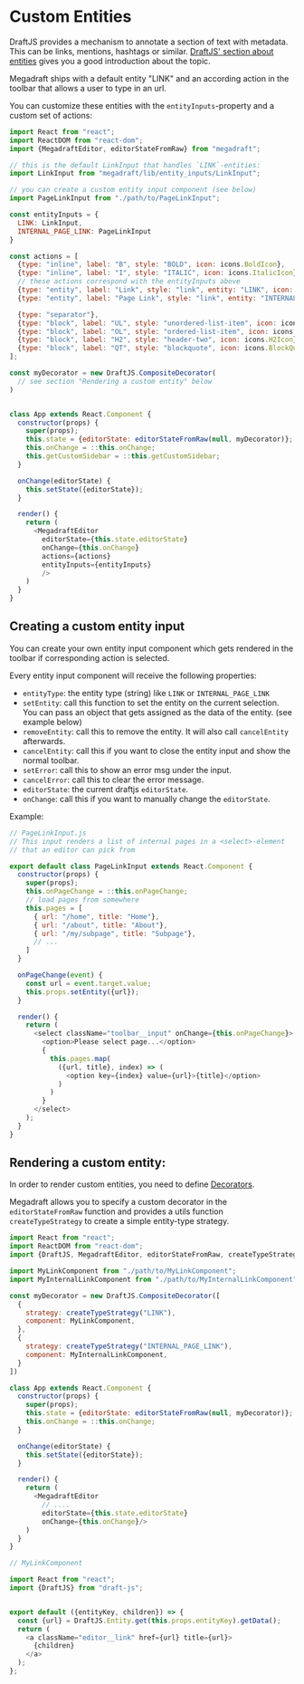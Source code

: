 # Custom Entities

DraftJS provides a mechanism to annotate a section of text with metadata.
This can be links, mentions, hashtags or similar. [DraftJS' section about entities](https://facebook.github.io/draft-js/docs/advanced-topics-entities.html)
gives you a good introduction about the topic.

Megadraft ships with a default entity "LINK" and an according action in the toolbar
that allows a user to type in an url.

You can customize these entities with the `entityInputs`-property and a custom set of actions:


```js
import React from "react";
import ReactDOM from "react-dom";
import {MegadraftEditor, editorStateFromRaw} from "megadraft";

// this is the default LinkInput that handles `LINK`-entities:
import LinkInput from "megadraft/lib/entity_inputs/LinkInput";

// you can create a custom entity input component (see below)
import PageLinkInput from "./path/to/PageLinkInput";

const entityInputs = {
  LINK: LinkInput,
  INTERNAL_PAGE_LINK: PageLinkInput
}

const actions = [
  {type: "inline", label: "B", style: "BOLD", icon: icons.BoldIcon},
  {type: "inline", label: "I", style: "ITALIC", icon: icons.ItalicIcon},
  // these actions correspond with the entityInputs above
  {type: "entity", label: "Link", style: "link", entity: "LINK", icon: icons.LinkIcon},
  {type: "entity", label: "Page Link", style: "link", entity: "INTERNAL_PAGE_LINK", icon: MyPageLinkIcon},

  {type: "separator"},
  {type: "block", label: "UL", style: "unordered-list-item", icon: icons.ULIcon},
  {type: "block", label: "OL", style: "ordered-list-item", icon: icons.OLIcon},
  {type: "block", label: "H2", style: "header-two", icon: icons.H2Icon},
  {type: "block", label: "QT", style: "blockquote", icon: icons.BlockQuoteIcon}
];

const myDecorator = new DraftJS.CompositeDecorator(
  // see section "Rendering a custom entity" below
)


class App extends React.Component {
  constructor(props) {
    super(props);
    this.state = {editorState: editorStateFromRaw(null, myDecorator)};
    this.onChange = ::this.onChange;
    this.getCustomSidebar = ::this.getCustomSidebar;
  }

  onChange(editorState) {
    this.setState({editorState});
  }

  render() {
    return (
      <MegadraftEditor
        editorState={this.state.editorState}
        onChange={this.onChange}
        actions={actions}
        entityInputs={entityInputs}
        />
    )
  }
}
```

## Creating a custom entity input

You can create your own entity input component which gets rendered in the toolbar if corresponding action is selected.

Every entity input component will receive the following properties:

- `entityType`: the entity type (string) like `LINK` or `INTERNAL_PAGE_LINK`
- `setEntity`: call this function to set the entity on the current selection.
You can pass an object that gets assigned as the data of the entity. (see example below)
- `removeEntity`: call this to remove the entity. It will also call `cancelEntity` afterwards.
- `cancelEntity`: call this if you want to close the entity input and show the normal toolbar.
- `setError`: call this to show an error msg under the input.
- `cancelError`: call this to clear the error message.
- `editorState`: the current draftjs `editorState`.
- `onChange`: call this if you want to manually change the `editorState`.

Example:

```js
// PageLinkInput.js
// This input renders a list of internal pages in a <select>-element
// that an editor can pick from

export default class PageLinkInput extends React.Component {
  constructor(props) {
    super(props);
    this.onPageChange = ::this.onPageChange;
    // load pages from somewhere
    this.pages = [
      { url: "/home", title: "Home"},
      { url: "/about", title: "About"},
      { url: "/my/subpage", title: "Subpage"},
      // ...
    ]
  }

  onPageChange(event) {
    const url = event.target.value;
    this.props.setEntity({url});
  }

  render() {
    return (
      <select className="toolbar__input" onChange={this.onPageChange}>
        <option>Please select page...</option>
        {
          this.pages.map(
            ({url, title}, index) => (
              <option key={index} value={url}>{title}</option>
            )
          )
        }
      </select>
    );
  }
}
```


## Rendering a custom entity:

In order to render custom entities, you need to define [Decorators](https://facebook.github.io/draft-js/docs/advanced-topics-decorators.html#content).

Megadraft allows you to specify a custom decorator in the `editorStateFromRaw` function
and provides a utils function `createTypeStrategy` to create a simple entity-type strategy.


```js
import React from "react";
import ReactDOM from "react-dom";
import {DraftJS, MegadraftEditor, editorStateFromRaw, createTypeStrategy} from "megadraft";

import MyLinkComponent from "./path/to/MyLinkComponent";
import MyInternalLinkComponent from "./path/to/MyInternalLinkComponent";

const myDecorator = new DraftJS.CompositeDecorator([
  {
    strategy: createTypeStrategy("LINK"),
    component: MyLinkComponent,
  },
  {
    strategy: createTypeStrategy("INTERNAL_PAGE_LINK"),
    component: MyInternalLinkComponent,
  }
])

class App extends React.Component {
  constructor(props) {
    super(props);
    this.state = {editorState: editorStateFromRaw(null, myDecorator)};
    this.onChange = ::this.onChange;
  }

  onChange(editorState) {
    this.setState({editorState});
  }

  render() {
    return (
      <MegadraftEditor
        // ....
        editorState={this.state.editorState}
        onChange={this.onChange}/>
    )
  }
}
```

```js
// MyLinkComponent

import React from "react";
import {DraftJS} from "draft-js";


export default ({entityKey, children}) => {
  const {url} = DraftJS.Entity.get(this.props.entityKey).getData();
  return (
    <a className="editor__link" href={url} title={url}>
      {children}
    </a>
  );
};
```
